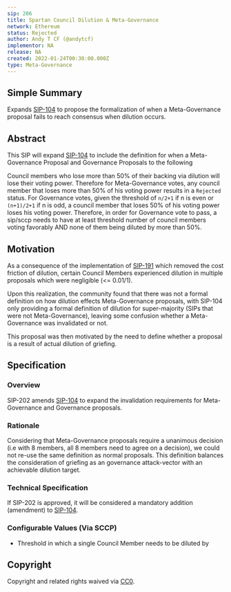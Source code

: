 ```yaml
---
sip: 206
title: Spartan Council Dilution & Meta-Governance
network: Ethereum
status: Rejected
author: Andy T CF (@andytcf)
implementor: NA
release: NA
created: 2022-01-24T00:30:00.000Z
type: Meta-Governance
---
```


## Simple Summary

<!--"If you can't explain it simply, you don't understand it well enough." Simply describe the outcome the proposed changes intends to achieve. This should be non-technical and accessible to a casual community member.-->

Expands [SIP-104](https://sips.synthetix.io/sips/sip-104/) to propose the formalization of when a Meta-Governance proposal fails to reach consensus when dilution occurs.

## Abstract

<!--A short (~200 word) description of the proposed change, the abstract should clearly describe the proposed change. This is what *will* be done if the SIP is implemented, not *why* it should be done or *how* it will be done. If the SIP proposes deploying a new contract, write, "We propose to deploy a new contract that will do x".-->

This SIP will expand [SIP-104](https://sips.synthetix.io/sips/sip-104/) to include the definition for when a Meta-Governance Proposal and Governance Proposals to the following

Council members who lose more than 50% of their backing via dilution will lose their voting power. Therefore for Meta-Governance votes, any council member that loses more than 50% of his voting power results in a `Rejected` status. For Governance votes, given the threshold of `n/2+1` if n is even or `(n+1)/2+1` if n is odd, a council member that loses 50% of his voting power loses his voting power. Therefore, in order for Governance vote to pass, a sip/sccp needs to have at least threshold number of council members voting favorably AND none of them being diluted by more than 50%.

## Motivation

<!--This is the problem statement. This is the *why* of the SIP. It should clearly explain *why* the current state of the protocol is inadequate.  It is critical that you explain *why* the change is needed, if the SIP proposes changing how something is calculated, you must address *why* the current calculation is inaccurate or wrong. This is not the place to describe how the SIP will address the issue!-->

As a consequence of the implementation of [SIP-191](https://sips.synthetix.io/sips/sip-191/) which removed the cost friction of dilution, certain Council Members experienced dilution in multiple proposals which were negligible (<= 0.01/1).

Upon this realization, the community found that there was not a formal definition on how dilution effects Meta-Governance proposals, with SIP-104 only providing a formal definition of dilution for super-majority (SIPs that were not Meta-Governance), leaving some confusion whether a Meta-Governance was invalidated or not.

This proposal was then motivated by the need to define whether a proposal is a result of actual dilution of griefing.

## Specification

<!--The specification should describe the syntax and semantics of any new feature, there are five sections
1. Overview
2. Rationale
3. Technical Specification
4. Test Cases
5. Configurable Values
-->

### Overview

<!--This is a high-level overview of *how* the SIP will solve the problem. The overview should clearly describe how the new feature will be implemented-->

SIP-202 amends [SIP-104](https://sips.synthetix.io/sips/sip-104/) to expand the invalidation requirements for Meta-Governance and Governance proposals.

### Rationale

<!--This is where you explain the reasoning behind how you propose to solve the problem. Why did you propose to implement the change in this way, what were the considerations and trade-offs? The rationale fleshes out what motivated the design and why particular design decisions were made. It should describe alternate designs that were considered and related work. The rationale may also provide evidence of consensus within the community, and should discuss important objections or concerns raised during discussion.-->

Considering that Meta-Governance proposals require a unanimous decision (i.e with 8 members, all 8 members need to agree on a decision), we could not re-use the same definition as normal proposals. This definition balances the consideration of griefing as an governance attack-vector with an achievable dilution target.

### Technical Specification

If SIP-202 is approved, it will be considered a mandatory addition (amendment) to [SIP-104](https://sips.synthetix.io/sips/sip-104/).

### Configurable Values (Via SCCP)

<!--Please list all values configurable via SCCP under this implementation.-->

- Threshold in which a single Council Member needs to be diluted by

## Copyright

Copyright and related rights waived via [CC0](https://creativecommons.org/publicdomain/zero/1.0/).

